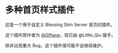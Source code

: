 # 多种首页样式插件
这是一个用于自定义 Blessing Skin Server 首页的插件。

这个插件原作者为 [@GPlane](https://github.com/g-plane)，现已由 @Little_Qiu 接手。

除非出现重大 Bug，这个插件很可能不会继续维护。
